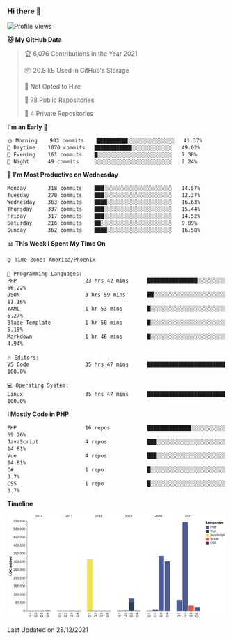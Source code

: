 ### Hi there 👋

<!--START_SECTION:waka-->
![Profile Views](http://img.shields.io/badge/Profile%20Views-0-blue)

**🐱 My GitHub Data** 

> 🏆 6,076 Contributions in the Year 2021
 > 
> 📦 20.8 kB Used in GitHub's Storage 
 > 
> 🚫 Not Opted to Hire
 > 
> 📜 78 Public Repositories 
 > 
> 🔑 4 Private Repositories  
 > 
**I'm an Early 🐤** 

```text
🌞 Morning    903 commits    ██████████░░░░░░░░░░░░░░░   41.37% 
🌆 Daytime    1070 commits   ████████████░░░░░░░░░░░░░   49.02% 
🌃 Evening    161 commits    █░░░░░░░░░░░░░░░░░░░░░░░░   7.38% 
🌙 Night      49 commits     ░░░░░░░░░░░░░░░░░░░░░░░░░   2.24%

```
📅 **I'm Most Productive on Wednesday** 

```text
Monday       318 commits    ███░░░░░░░░░░░░░░░░░░░░░░   14.57% 
Tuesday      270 commits    ███░░░░░░░░░░░░░░░░░░░░░░   12.37% 
Wednesday    363 commits    ████░░░░░░░░░░░░░░░░░░░░░   16.63% 
Thursday     337 commits    ███░░░░░░░░░░░░░░░░░░░░░░   15.44% 
Friday       317 commits    ███░░░░░░░░░░░░░░░░░░░░░░   14.52% 
Saturday     216 commits    ██░░░░░░░░░░░░░░░░░░░░░░░   9.89% 
Sunday       362 commits    ████░░░░░░░░░░░░░░░░░░░░░   16.58%

```


📊 **This Week I Spent My Time On** 

```text
⌚︎ Time Zone: America/Phoenix

💬 Programming Languages: 
PHP                      23 hrs 42 mins      ████████████████░░░░░░░░░   66.22% 
JSON                     3 hrs 59 mins       ██░░░░░░░░░░░░░░░░░░░░░░░   11.16% 
YAML                     1 hr 53 mins        █░░░░░░░░░░░░░░░░░░░░░░░░   5.27% 
Blade Template           1 hr 50 mins        █░░░░░░░░░░░░░░░░░░░░░░░░   5.15% 
Markdown                 1 hr 46 mins        █░░░░░░░░░░░░░░░░░░░░░░░░   4.94%

🔥 Editors: 
VS Code                  35 hrs 47 mins      █████████████████████████   100.0%

💻 Operating System: 
Linux                    35 hrs 47 mins      █████████████████████████   100.0%

```

**I Mostly Code in PHP** 

```text
PHP                      16 repos            ██████████████░░░░░░░░░░░   59.26% 
JavaScript               4 repos             ███░░░░░░░░░░░░░░░░░░░░░░   14.81% 
Vue                      4 repos             ███░░░░░░░░░░░░░░░░░░░░░░   14.81% 
C#                       1 repo              █░░░░░░░░░░░░░░░░░░░░░░░░   3.7% 
CSS                      1 repo              █░░░░░░░░░░░░░░░░░░░░░░░░   3.7%

```


**Timeline**

![Chart not found](https://raw.githubusercontent.com/mikebronner/mikebronner/master/charts/bar_graph.png) 


 Last Updated on 28/12/2021
<!--END_SECTION:waka-->

<!--
**mikebronner/mikebronner** is a ✨ _special_ ✨ repository because its `README.md` (this file) appears on your GitHub profile.

Here are some ideas to get you started:

- 🔭 I’m currently working on ...
- 🌱 I’m currently learning ...
- 👯 I’m looking to collaborate on ...
- 🤔 I’m looking for help with ...
- 💬 Ask me about ...
- 📫 How to reach me: ...
- 😄 Pronouns: ...
- ⚡ Fun fact: ...
-->
